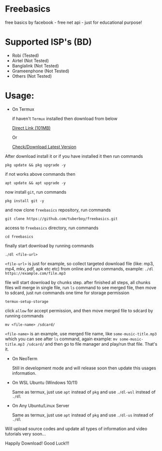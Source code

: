 # Freebasics
free basics by facebook - free net api - just for educational purpose!

# Supported ISP's (BD)
* Robi (Tested)
* Airtel (Not Tested)
* Banglalink (Not Tested)
* Grameenphone (Not Tested)
* Others (Not Tested)

# Usage:
* On Termux
  
  if haven't `Termux` installed then download from below
  
  [Direct Link (101MB)](https://f-droid.org/repo/com.termux_1000.apk)
  
  Or
  
  [Check/Download Latest Version](https://f-droid.org/en/packages/com.termux/)

After download install it or if you have installed it then run commands
```
pkg update && pkg upgrade -y
```
if not works above commands then
```
apt update && apt upgrade -y
```
now install `git`, run commands
```
pkg install git -y
```
and now clone `freebasics` repository, run commands
```
git clone https://github.com/tuberboy/freebasics.git
```
access to `freebasics` directory, run commands
```
cd freebasics
```
finally start download by running commands
```
./dl <file-url>
```
`<file-url>` is just for example, so collect targeted download file (like: mp3, mp4, mkv, pdf, apk etc etc) from online and run commands, example: `./dl https://example.com/file.mp3`

file will start download by chunks step. after finished all steps, all chunks files will merge in single file, run `ls` command to see merged file, then move to sdcard, just run commands one time for storage permission
```
termux-setup-storage
```
click `allow` for accept permission, and then move merged file to sdcard by running commands
```
mv <file-name> /sdcard/
```
`<file-name>` is an example, use merged file name, like `some-music-title.mp3` which you can see after `ls` command, again example: `mv some-music-title.mp3 /sdcard/` and then go to file manager and play/run that file. That's it.

* On NeoTerm

  Still in development mode and will release soon then update this usages information.

* On WSL Ubuntu (Windows 10/11)

  Same as termux, just use `apt` instead of `pkg` and use `./dl-wsl` instead of `./dl`

* On Any Ubuntu/Linux Server

  Same as termux, just use `apt` instead of `pkg` and use `./dl-us` instead of `./dl`

Will upload source codes and update all types of information and video tutorials very soon...

Happily Download! Good Luck!!!
